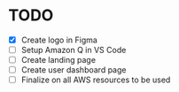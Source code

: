 # TODO

- [X] Create logo in Figma
- [ ] Setup Amazon Q in VS Code
- [ ] Create landing page
- [ ] Create user dashboard page
- [ ] Finalize on all AWS resources to be used
